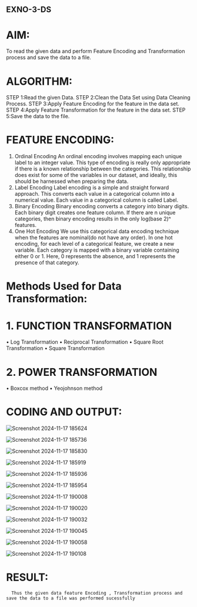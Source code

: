 ## EXNO-3-DS

# AIM:
To read the given data and perform Feature Encoding and Transformation process and save the data to a file.

# ALGORITHM:
STEP 1:Read the given Data.
STEP 2:Clean the Data Set using Data Cleaning Process.
STEP 3:Apply Feature Encoding for the feature in the data set.
STEP 4:Apply Feature Transformation for the feature in the data set.
STEP 5:Save the data to the file.

# FEATURE ENCODING:
1. Ordinal Encoding
An ordinal encoding involves mapping each unique label to an integer value. This type of encoding is really only appropriate if there is a known relationship between the categories. This relationship does exist for some of the variables in our dataset, and ideally, this should be harnessed when preparing the data.
2. Label Encoding
Label encoding is a simple and straight forward approach. This converts each value in a categorical column into a numerical value. Each value in a categorical column is called Label.
3. Binary Encoding
Binary encoding converts a category into binary digits. Each binary digit creates one feature column. If there are n unique categories, then binary encoding results in the only log(base 2)ⁿ features.
4. One Hot Encoding
We use this categorical data encoding technique when the features are nominal(do not have any order). In one hot encoding, for each level of a categorical feature, we create a new variable. Each category is mapped with a binary variable containing either 0 or 1. Here, 0 represents the absence, and 1 represents the presence of that category.

# Methods Used for Data Transformation:
  # 1. FUNCTION TRANSFORMATION
• Log Transformation
• Reciprocal Transformation
• Square Root Transformation
• Square Transformation
  # 2. POWER TRANSFORMATION
• Boxcox method
• Yeojohnson method

# CODING AND OUTPUT:

![Screenshot 2024-11-17 185624](https://github.com/user-attachments/assets/cc240daa-6fd7-4590-963f-960c0601331f)

 ![Screenshot 2024-11-17 185736](https://github.com/user-attachments/assets/24c41abd-beef-461a-b18d-0a5149c03be1)

![Screenshot 2024-11-17 185830](https://github.com/user-attachments/assets/0d41ea12-de9e-4b32-b90e-a3ff30a03af1)

![Screenshot 2024-11-17 185919](https://github.com/user-attachments/assets/99abd69c-2415-460e-906d-2cd104afb917)

![Screenshot 2024-11-17 185936](https://github.com/user-attachments/assets/0ccd5a4b-4156-4195-b8ac-53465293f599)

![Screenshot 2024-11-17 185954](https://github.com/user-attachments/assets/beb336ca-1371-4409-935c-9e7e9ba66c04)

![Screenshot 2024-11-17 190008](https://github.com/user-attachments/assets/fcf7e9eb-5cb7-44a4-8307-f1d1b23ae0a3)

![Screenshot 2024-11-17 190020](https://github.com/user-attachments/assets/43954fd6-3834-4ca3-8464-ebf34e9eff53)

![Screenshot 2024-11-17 190032](https://github.com/user-attachments/assets/ca8862c7-801d-46ac-b63c-0b100950a44f)

![Screenshot 2024-11-17 190045](https://github.com/user-attachments/assets/70213bd5-79f6-438f-a7bb-272f5a2f2a9b)

![Screenshot 2024-11-17 190058](https://github.com/user-attachments/assets/442b90bc-8b1b-4965-a5be-89fe2c355f60)

![Screenshot 2024-11-17 190108](https://github.com/user-attachments/assets/75640450-b745-4b9b-9519-e7a744b9b234)





# RESULT:
      Thus the given data feature Encoding , Transformation process and save the data to a file was performed sucessfully

       
